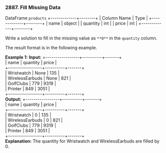 ### 2887\. Fill Missing Data

DataFrame `products`
+-------------+--------+
| Column Name | Type   |
+-------------+--------+
| name        | object |
| quantity    | int    |
| price       | int    |
+-------------+--------+

Write a solution to fill in the missing value as `**0**` in the `quantity` column.

The result format is in the following example.

**Example 1:**
**Input:**
+-----------------+----------+-------+  
| name            | quantity | price |  
+-----------------+----------+-------+  
| Wristwatch      | None     | 135   |  
| WirelessEarbuds | None     | 821   |  
| GolfClubs       | 779      | 9319  |  
| Printer         | 849      | 3051  |  
+-----------------+----------+-------+  
**Output:**
+-----------------+----------+-------+  
| name            | quantity | price |  
+-----------------+----------+-------+  
| Wristwatch      | 0        | 135   |  
| WirelessEarbuds | 0        | 821   |  
| GolfClubs       | 779      | 9319  |  
| Printer         | 849      | 3051  |  
+-----------------+----------+-------+  
**Explanation:** 
The quantity for Wristwatch and WirelessEarbuds are filled by 0.
